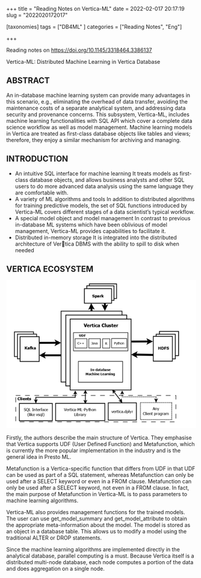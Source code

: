 +++
title = "Reading Notes on Vertica-ML"
date = 2022-02-017 20:17:19
slug = "2022020172017"

[taxonomies]
tags = ["DB4ML" ]
categories =  ["Reading Notes", "Eng"]

+++

Reading notes on  https://doi.org/10.1145/3318464.3386137

Vertica-ML: Distributed Machine Learning in Vertica Database

<!-- more -->

## ABSTRACT

An in-database machine learning system can provide many advantages in this scenario, e.g., eliminating the overhead of data transfer, avoiding the maintenance costs of a separate analytical system, and addressing data security and provenance concerns. This subsystem, Vertica-ML, includes machine learning functionalities with SQL API which cover a complete data science workflow as well as model management.  Machine learning models in Vertica are treated as first-class database objects like tables and views; therefore, they enjoy a similar mechanism for archiving and managing.

## INTRODUCTION

- An intuitive SQL interface for machine learning It treats models as first-class database objects, and allows business analysts and other SQL users to do more advanced data analysis using the same language they are comfortable with. 
- A variety of ML algorithms and tools In addition to distributed algorithms for training predictive models, the set of SQL functions introduced by Vertica-ML covers different stages of a data scientist’s typical workflow. 
- A special model object and model management In contrast to previous in-database ML systems which have been oblivious of model management, Vertica-ML provides capabilities to facilitate it. 
- Distributed in-memory storage It is integrated into the distributed architecture of Vertica DBMS with the ability to spill to disk when needed

## VERTICA ECOSYSTEM

![](.\img\1.PNG)

Firstly, the authors describe the main structure of Vertica. They emphasise that Vertica supports UDF (User Defined Function) and Metafunction, which is currently the more popular implementation in the industry and is the general idea in Presto ML.

Metafunction is a Vertica-specific function that differs from UDF in that UDF can be used as part of a SQL statement, whereas Metafunction can only be used after a SELECT keyword or even in a FROM clause. Metafunction can only be used after a SELECT keyword, not even in a FROM clause. In fact, the main purpose of Metafunction in Vertica-ML is to pass parameters to machine learning algorithms.

Vertica-ML also provides management functions for the trained models. The user can use get_model_summary and get_model_attribute to obtain the appropriate meta-information about the model. The model is stored as an object in a database table. This allows us to modify a model using the traditional ALTER or DROP statements.

Since the machine learning algorithms are implemented directly in the analytical database, parallel computing is a must. Because Vertica itself is a distributed multi-node database, each node computes a portion of the data and does aggregation on a single node.

